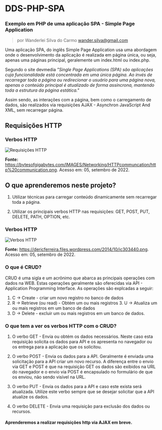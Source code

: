 # DDS-PHP-SPA
### Exemplo em PHP de uma aplicação SPA - Simple Page Application

> por Wanderlei Silva do Carmo <wander.silva@gmail.com>

Uma aplicação SPA, do inglês Simple Page Application usa uma abordagem onde o desenvolvimento da aplicação é realizada em página única, ou seja, apenas uma páginas principal, geralemente um index.html ou index.php.

Segundo o site devmedia 
_"Single Page Applications (SPA) são aplicações cuja funcionalidade está concentrada em uma única página. Ao invés de recarregar toda a página ou redirecionar o usuário para uma página nova, apenas o conteúdo principal é atualizado de forma assíncrona, mantendo toda a estrutura da página estática."_

Assim sendo, as interações com a página, bem como o carregamento de dados, são realizados via requisições AJAX - Asynchron JavaScript And XML, sem recarregar página.

## Requisições HTTP
### Verbos HTTP
![Requisições HTTP](https://bytesofgigabytes.com/IMAGES/Networking/HTTPcommuncation/http%20communication.png 'Requisições HTTP')

**Fonte:** https://bytesofgigabytes.com/IMAGES/Networking/HTTPcommuncation/http%20communication.png. Acesso em: 05, setembro de 2022.

## O que aprenderemos neste projeto?

1. Utilizar técnicas para carregar conteúdo dinamicamente sem recarregar toda a página.

2. Utilizar os principais verbos HTTP nas requisições: GET, POST, PUT, DELETE, PATH, OPTION, etc.

### Verbos HTTP
![Verbos HTTP](https://dericferreira.files.wordpress.com/2014/10/ic303440.png 'Verbos HTTP')

**Fonte:** https://dericferreira.files.wordpress.com/2014/10/ic303440.png. Acesso em: 05, setembro de 2022.

### O que é CRUD?

CRUD é uma sigla e um acrônimo que abarca as principais operações com dados na WEB. Estas operações geralmente são oferecidas via API - Application Programming Interface. As operações são explcadas a seguir:

1. C -> Create - criar um novo registro no banco de dados
2. R -> Retrieve (ou read) - Obtém um ou mais registros 3. U -> Atualiza um ou mais registros em um banco de dados
4. D -> Delete - excluir um ou mais registros em um banco de dados.

### O que tem a ver os verbos HTTP com o CRUD?
1. O verbo GET - Envia ou  obtém os dados necessários. Neste caso esta requisição solicita os dados para API e os apresenta no navegador ou os entrega para a aplicação que os solicitou.

2. O verbo POST - Envia os dados para a API. Geralmente é enviada uma solicitação para a API criar um novo recurso. A diferença entre o envio via GET e POST é que na requisição GET os dados são exibidos na URL do navegador e o envio via POST é encapsulado no formulário de que os enviou, não sendo visível na URL.

3. O verbo PUT - Envia os dados para a API e caso este exista será atualizada. Utilize este verbo sempre que se desejar solicitar que a API atualize os dados.

4. O verbo DELETE - Envia uma requisição para exclusão dos dados ou recursos.

#### Aprenderemos a realizar requisições http via AJAX em breve.




